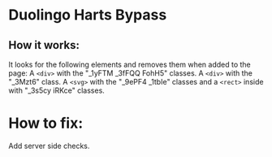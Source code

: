 # Duolingo Harts Bypass

## How it works:

It looks for the following elements and removes them when added to the page:
A `<div>` with the "\_1yFTM \_3fFQQ FohH5" classes.
A `<div>` with the "\_3Mzt6" class.
A `<svg>` with the "\_9ePF4 \_1tbIe" classes and a `<rect>` inside with "\_3s5cy iRKce" classes.

# How to fix:

Add server side checks.
